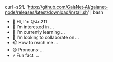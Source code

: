 curl -sSfL 'https://github.com/GaiaNet-AI/gaianet-node/releases/latest/download/install.sh' | bash
- 👋 Hi, I’m @Jat211
- 👀 I’m interested in ...
- 🌱 I’m currently learning ...
- 💞️ I’m looking to collaborate on ...
- 📫 How to reach me ...
- 😄 Pronouns: ...
- ⚡ Fun fact: ...

<!---
Jat211/Jat211 is a ✨ special ✨ repository because its `README.md` (this file) appears on your GitHub profile.
You can click the Preview link to take a look at your changes.
--->
